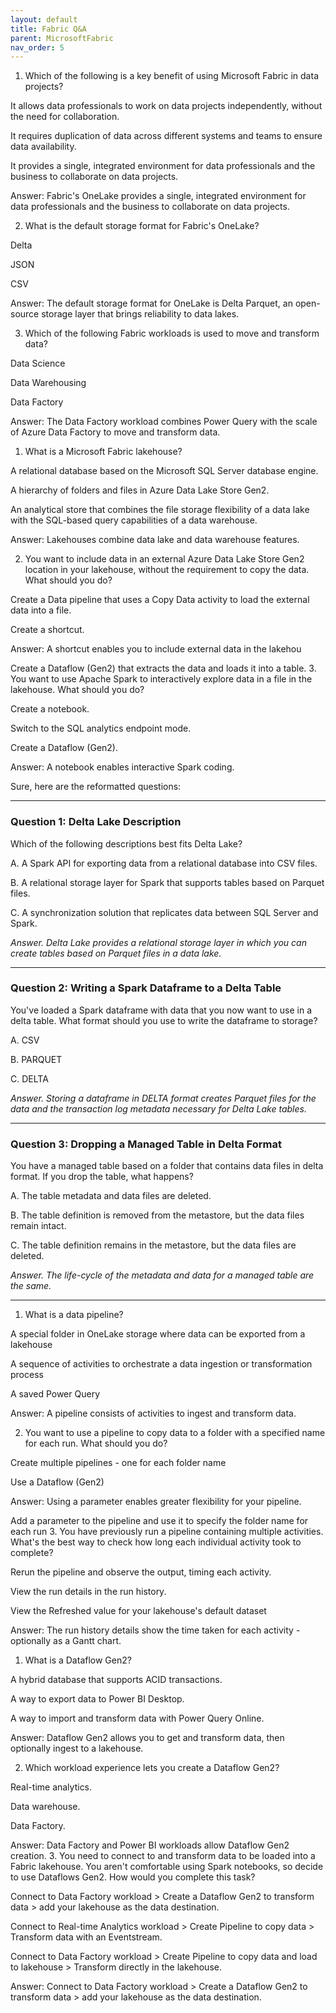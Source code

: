 ```yaml
---
layout: default
title: Fabric Q&A
parent: MicrosoftFabric
nav_order: 5
---
```


1. Which of the following is a key benefit of using Microsoft Fabric in data projects? 

It allows data professionals to work on data projects independently, without the need for collaboration.

It requires duplication of data across different systems and teams to ensure data availability.

It provides a single, integrated environment for data professionals and the business to collaborate on data projects.

Answer: Fabric's OneLake provides a single, integrated environment for data professionals and the business to collaborate on data projects.

2. What is the default storage format for Fabric's OneLake? 

Delta

JSON

CSV

Answer: The default storage format for OneLake is Delta Parquet, an open-source storage layer that brings reliability to data lakes.

3. Which of the following Fabric workloads is used to move and transform data? 

Data Science

Data Warehousing

Data Factory

Answer: The Data Factory workload combines Power Query with the scale of Azure Data Factory to move and transform data.

1. What is a Microsoft Fabric lakehouse? 

A relational database based on the Microsoft SQL Server database engine.

A hierarchy of folders and files in Azure Data Lake Store Gen2.

An analytical store that combines the file storage flexibility of a data lake with the SQL-based query capabilities of a data warehouse.

Answer: Lakehouses combine data lake and data warehouse features.

2. You want to include data in an external Azure Data Lake Store Gen2 location in your lakehouse, without the requirement to copy the data. What should you do? 

Create a Data pipeline that uses a Copy Data activity to load the external data into a file.

Create a shortcut.

Answer: A shortcut enables you to include external data in the lakehou

Create a Dataflow (Gen2) that extracts the data and loads it into a table.
3. You want to use Apache Spark to interactively explore data in a file in the lakehouse. What should you do? 

Create a notebook.

Switch to the SQL analytics endpoint mode.

Create a Dataflow (Gen2).

Answer: A notebook enables interactive Spark coding.

Sure, here are the reformatted questions:

---

### Question 1: Delta Lake Description

Which of the following descriptions best fits Delta Lake?

A. A Spark API for exporting data from a relational database into CSV files.

B. A relational storage layer for Spark that supports tables based on Parquet files.
   
C. A synchronization solution that replicates data between SQL Server and Spark.

   *Answer. Delta Lake provides a relational storage layer in which you can create tables based on Parquet files in a data lake.*

---

### Question 2: Writing a Spark Dataframe to a Delta Table

You've loaded a Spark dataframe with data that you now want to use in a delta table. What format should you use to write the dataframe to storage?

A. CSV

B. PARQUET

C. DELTA
   
   *Answer. Storing a dataframe in DELTA format creates Parquet files for the data and the transaction log metadata necessary for Delta Lake tables.*

---

### Question 3: Dropping a Managed Table in Delta Format

You have a managed table based on a folder that contains data files in delta format. If you drop the table, what happens?

A. The table metadata and data files are deleted.
   
B. The table definition is removed from the metastore, but the data files remain intact.

C. The table definition remains in the metastore, but the data files are deleted.

*Answer. The life-cycle of the metadata and data for a managed table are the same.*

---

1. What is a data pipeline? 

A special folder in OneLake storage where data can be exported from a lakehouse

A sequence of activities to orchestrate a data ingestion or transformation process

A saved Power Query

Answer: A pipeline consists of activities to ingest and transform data.

2. You want to use a pipeline to copy data to a folder with a specified name for each run. What should you do? 

Create multiple pipelines - one for each folder name

Use a Dataflow (Gen2)

Answer: Using a parameter enables greater flexibility for your pipeline.

Add a parameter to the pipeline and use it to specify the folder name for each run
3. You have previously run a pipeline containing multiple activities. What's the best way to check how long each individual activity took to complete? 

Rerun the pipeline and observe the output, timing each activity.

View the run details in the run history.

View the Refreshed value for your lakehouse's default dataset

Answer: The run history details show the time taken for each activity - optionally as a Gantt chart.


1. What is a Dataflow Gen2? 

A hybrid database that supports ACID transactions.

A way to export data to Power BI Desktop.

A way to import and transform data with Power Query Online.

Answer: Dataflow Gen2 allows you to get and transform data, then optionally ingest to a lakehouse.

2. Which workload experience lets you create a Dataflow Gen2? 

Real-time analytics.

Data warehouse.

Data Factory.

Answer: Data Factory and Power BI workloads allow Dataflow Gen2 creation.
3. You need to connect to and transform data to be loaded into a Fabric lakehouse. You aren't comfortable using Spark notebooks, so decide to use Dataflows Gen2. How would you complete this task? 

Connect to Data Factory workload > Create a Dataflow Gen2 to transform data > add your lakehouse as the data destination.

Connect to Real-time Analytics workload > Create Pipeline to copy data > Transform data with an Eventstream.

Connect to Data Factory workload > Create Pipeline to copy data and load to lakehouse > Transform directly in the lakehouse.

Answer: Connect to Data Factory workload > Create a Dataflow Gen2 to transform data > add your lakehouse as the data destination.